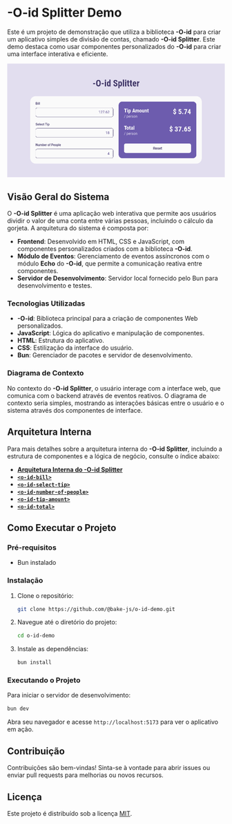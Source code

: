 # -O-id Splitter Demo

Este é um projeto de demonstração que utiliza a biblioteca **-O-id** para criar um aplicativo simples de divisão de contas, chamado **-O-id Splitter**. Este demo destaca como usar componentes personalizados do **-O-id** para criar uma interface interativa e eficiente.

![Splitter](https://github.com/bake-js/-O-id-demo/blob/main/-O-id_Splitter.png)

## Visão Geral do Sistema

O **-O-id Splitter** é uma aplicação web interativa que permite aos usuários dividir o valor de uma conta entre várias pessoas, incluindo o cálculo da gorjeta. A arquitetura do sistema é composta por:

- **Frontend**: Desenvolvido em HTML, CSS e JavaScript, com componentes personalizados criados com a biblioteca **-O-id**.
- **Módulo de Eventos**: Gerenciamento de eventos assíncronos com o módulo **Echo** do **-O-id**, que permite a comunicação reativa entre componentes.
- **Servidor de Desenvolvimento**: Servidor local fornecido pelo Bun para desenvolvimento e testes.

### Tecnologias Utilizadas

- **-O-id**: Biblioteca principal para a criação de componentes Web personalizados.
- **JavaScript**: Lógica do aplicativo e manipulação de componentes.
- **HTML**: Estrutura do aplicativo.
- **CSS**: Estilização da interface do usuário.
- **Bun**: Gerenciador de pacotes e servidor de desenvolvimento.

### Diagrama de Contexto

No contexto do **-O-id Splitter**, o usuário interage com a interface web, que comunica com o backend através de eventos reativos. O diagrama de contexto seria simples, mostrando as interações básicas entre o usuário e o sistema através dos componentes de interface.

## Arquitetura Interna

Para mais detalhes sobre a arquitetura interna do **-O-id Splitter**, incluindo a estrutura de componentes e a lógica de negócio, consulte o índice abaixo:

- **[Arquitetura Interna do -O-id Splitter](https://github.com/bake-js/-O-id-demo/blob/main/src/README.md)**
- **[`<o-id-bill>`](https://github.com/bake-js/-O-id-demo/blob/main/src/bill/README.md)**
- **[`<o-id-select-tip>`](https://github.com/bake-js/-O-id-demo/blob/main/src/selectTip/README.md)**
- **[`<o-id-number-of-people>`](https://github.com/bake-js/-O-id-demo/blob/main/src/numberOfPeople/README.md)**
- **[`<o-id-tip-amount>`](https://github.com/bake-js/-O-id-demo/blob/main/src/tipAmount/README.md)**
- **[`<o-id-total>`](https://github.com/bake-js/-O-id-demo/blob/main/src/total/README.md)**


## Como Executar o Projeto

### Pré-requisitos

- Bun instalado

### Instalação

1. Clone o repositório:

   ```bash
   git clone https://github.com/@bake-js/o-id-demo.git
   ```

2. Navegue até o diretório do projeto:

   ```bash
   cd o-id-demo
   ```

3. Instale as dependências:

   ```bash
   bun install
   ```

### Executando o Projeto

Para iniciar o servidor de desenvolvimento:

```bash
bun dev
```

Abra seu navegador e acesse `http://localhost:5173` para ver o aplicativo em ação.

## Contribuição

Contribuições são bem-vindas! Sinta-se à vontade para abrir issues ou enviar pull requests para melhorias ou novos recursos.

## Licença

Este projeto é distribuído sob a licença [MIT](https://choosealicense.com/licenses/mit/).
